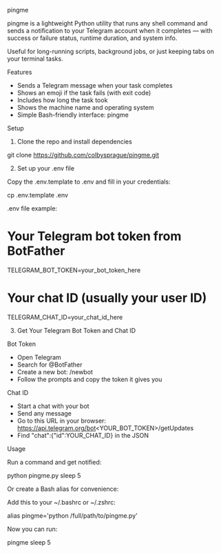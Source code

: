 pingme

pingme is a lightweight Python utility that runs any shell command and sends a notification to your Telegram account when it completes — with success or failure status, runtime duration, and system info.

Useful for long-running scripts, background jobs, or just keeping tabs on your terminal tasks.

Features

- Sends a Telegram message when your task completes
- Shows an emoji if the task fails (with exit code)
- Includes how long the task took
- Shows the machine name and operating system
- Simple Bash-friendly interface: pingme <your command>

Setup

1. Clone the repo and install dependencies

git clone https://github.com/colbysprague/pingme.git

2. Set up your .env file

Copy the .env.template to .env and fill in your credentials:

cp .env.template .env

.env file example:

# Your Telegram bot token from BotFather
TELEGRAM_BOT_TOKEN=your_bot_token_here

# Your chat ID (usually your user ID)
TELEGRAM_CHAT_ID=your_chat_id_here

3. Get Your Telegram Bot Token and Chat ID

Bot Token
- Open Telegram
- Search for @BotFather
- Create a new bot: /newbot
- Follow the prompts and copy the token it gives you

Chat ID
- Start a chat with your bot
- Send any message
- Go to this URL in your browser:  
  https://api.telegram.org/bot<YOUR_BOT_TOKEN>/getUpdates
- Find "chat":{"id":YOUR_CHAT_ID} in the JSON

Usage

Run a command and get notified:

python pingme.py sleep 5

Or create a Bash alias for convenience:

Add this to your ~/.bashrc or ~/.zshrc:

alias pingme='python /full/path/to/pingme.py'

Now you can run:

pingme sleep 5
